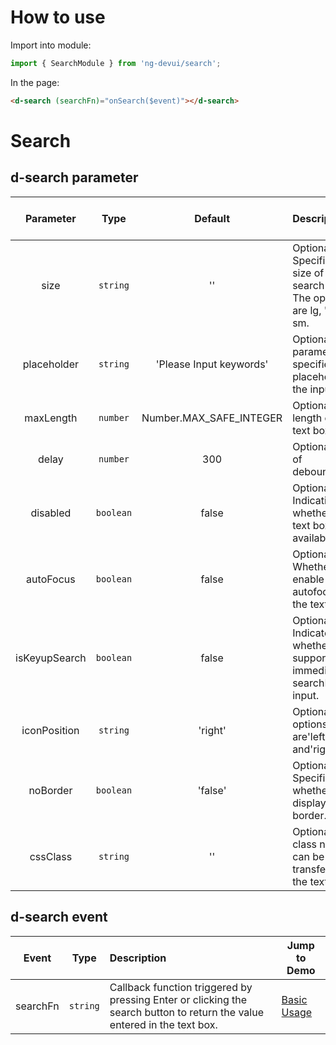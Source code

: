 # How to use
Import into module:
```ts
import { SearchModule } from 'ng-devui/search';
```

In the page:
```html
<d-search (searchFn)="onSearch($event)"></d-search>
```
# Search

## d-search parameter

| Parameter | Type | Default | Description | Jump to Demo |
| :-----------: | :-------: | :---------------------: | :-------------------------------------- | ----------------------------------------------------- |
| size | `string` |'' | Optional. Specifies the size of the search box. The options are lg, '', and sm. | [Basic Usage](demo#basic-usage) |
| placeholder | `string` |'Please Input keywords' | Optional. This parameter specifies the placeholder in the input box. |
| maxLength | `number` | Number.MAX_SAFE_INTEGER | Optional. Max-length of the text box. | [Two-way Binding](demo#bidirectional-binding) |
| delay | `number` | 300 | Optional. Delay of debounceTime. |
| disabled | `boolean` | false | Optional. Indicating whether the text box is available. | [Basic Usage](demo#basic-usage)
| autoFocus | `boolean` | false | Optional. Whether to enable autofocus for the text box. | [Auto Focus](demo#auto-focus) |
| isKeyupSearch | `boolean` | false | Optional. Indicates whether to support immediate searchFn after input. | [Basic Usage](demo#basic-usage) |
| iconPosition | `string` | 'right' | Optional. The options are'left' and'right'.| [Left Search Icon](demo#icon-left)|
| noBorder  | `boolean` |          'false'          | Optional. Specifies whether to display the border. | [Left Search Icon](demo#icon-left) |
| cssClass | `string` |'' | Optional. The class name can be transferred to the text box. | |

## d-search event

| Event | Type | Description | Jump to Demo |
| :------: | :------: | :--------------------------------------------------- | ------------------------------------------- |
| searchFn | `string` | Callback function triggered by pressing Enter or clicking the search button to return the value entered in the text box. | [Basic Usage](demo#basic-usage) |
